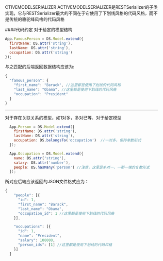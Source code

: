CTIVEMODELSERIALIZER
ACTIVEMODELSERIALIZER是RESTSerializer的子类实现，它与RESTSerializer最大的不同在于它使用了下划线风格的代码风格，而不是传统的骆驼峰风格的代码风格

####代码约定
对于给定的模型结构
```javascript
App.FamousPerson = DS.Model.extend({
  firstName: DS.attr('string'),
  lastName: DS.attr('string'),
  occupation: DS.attr('string')
});
```
与之匹配的后端返回数据结构应该为:
```javascript
{
  "famous_person": {
    "first_name": "Barack", //这里都是使用下划线的代码风格
    "last_name": "Obama", //这里都是使用下划线的代码风格
    "occupation": "President"
  }
}
```

-----------------------
对于存在关联关系的模型，如1对多，多对已等，对于给定模型

```javascript
  App.Person = DS.Model.extend({
    firstName: DS.attr('string'),
    lastName: DS.attr('string'),
    occupation: DS.belongsTo('occupation')  //一对多，保持单数形式
  });

  App.Occupation = DS.Model.extend({
    name: DS.attr('string'),
    salary: DS.attr('number'),
    people: DS.hasMany('person') //注意，这里是多对一，一那一端的复数形式
  });
```
所对应后端应该返回的JSON文件格式应为：
```javascript
{
    "people": [{
      "id": 1,
      "first_name": "Barack",
      "last_name": "Obama",
      "occupation_id": 1 //这里都是使用下划线的代码风格
    }],

    "occupations": [{
      "id": 1,
      "name": "President",
      "salary": 100000,
      "person_ids": [1] //这里都是使用下划线的代码风格
    }]
  }
```








